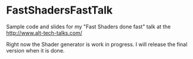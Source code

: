 FastShadersFastTalk
===================

Sample code and slides for my "Fast Shaders done fast" talk at the http://www.alt-tech-talks.com/

Right now the Shader generator is work in progress. I will release the final version when it is done.